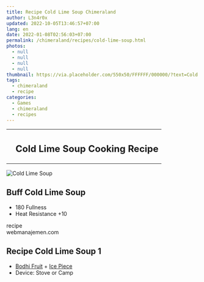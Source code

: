 ```yaml
---
title: Recipe Cold Lime Soup Chimeraland
author: L3n4r0x
updated: 2022-10-05T13:46:57+07:00
lang: en
date: 2022-01-08T02:56:03+07:00
permalink: /chimeraland/recipes/cold-lime-soup.html
photos:
  - null
  - null
  - null
  - null
thumbnail: https://via.placeholder.com/550x50/FFFFFF/000000/?text=Cold Lime Soup
tags:
  - chimeraland
  - recipe
categories:
  - Games
  - chimeraland
  - recipes
---
```


<section id="bootstrap-wrapper">
  <link
    rel="stylesheet"
    href="https://rawcdn.githack.com/dimaslanjaka/Web-Manajemen/870a349/css/bootstrap-5-3-0-alpha3-wrapper.css"
  />
  <div class="row mb-2">
    <div class="col-md-12 mb-2">
      <table class="table" id="post-info">
        <tbody>
          <tr>
            <td></td>
            <td><h1 class="fs-5">Cold Lime Soup Cooking Recipe</h1></td>
          </tr>
        </tbody>
      </table>
    </div>
  </div>
  <div class="card mb-2 bg-dark text-light">
    <div class="row g-0">
      <div class="col-sm-4 position-relative mb-2">
        <img
          src="https://via.placeholder.com/600"
          class="card-img fit-cover w-100 h-100"
          alt="Cold Lime Soup"
          data-fancybox="true"
        />
      </div>
      <div class="col-sm-8 mb-2">
        <div class="card-body">
          <h2 class="card-title fs-5">Buff Cold Lime Soup</h2>
          <div class="card-text">
            <ul>
              <li>180 Fullness</li>
              <li>Heat Resistance +10</li>
            </ul>
          </div>
          <span class="badge rounded-pill bg-dark text-white">recipe</span>
        </div>
        <div class="card-footer text-end text-muted">webmanajemen.com</div>
      </div>
    </div>
  </div>
  <div class="row mb-2">
    <div class="col-12 col-lg-6 recipe-item mb-2">
      <div class="card">
        <div class="card-body">
          <h2 class="card-title fs-5">Recipe Cold Lime Soup 1</h2>
          <div class="card-text">
            <ul>
              <li>
                <a
                  class="text-decoration-none"
                  href="/chimeraland/materials/bodhi-fruit.html"
                  >Bodhi Fruit</a
                ><span> + </span
                ><a
                  class="text-decoration-none"
                  href="/chimeraland/materials/ice-piece.html"
                  >Ice Piece</a
                >
              </li>
              <li>Device: Stove or Camp</li>
            </ul>
          </div>
        </div>
      </div>
    </div>
  </div>
</section>